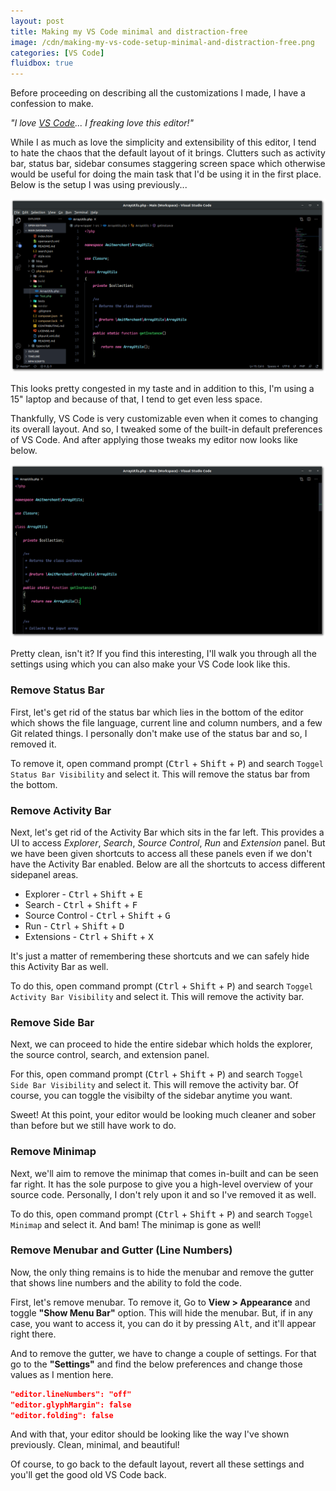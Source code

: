 ```yaml
---
layout: post
title: Making my VS Code minimal and distraction-free
image: /cdn/making-my-vs-code-setup-minimal-and-distraction-free.png
categories: [VS Code]
fluidbox: true
---
```


Before proceeding on describing all the customizations I made, I have a confession to make.

*"I love [VS Code](https://code.visualstudio.com/)... I freaking love this editor!"*

While I as much as love the simplicity and extensibility of this editor, I tend to hate the chaos that the default layout of it brings. Clutters such as activity bar, status bar, sidebar consumes staggering screen space which otherwise would be useful for doing the main task that I'd be using it in the first place. Below is the setup I was using previously...

[![VS Code Before](/images/vscode-before.png)](/images/vscode-before.png)

This looks pretty congested in my taste and in addition to this, I'm using a 15" laptop and because of that, I tend to get even less space. 

Thankfully, VS Code is very customizable even when it comes to changing its overall layout. And so, I tweaked some of the built-in default preferences of VS Code. And after applying those tweaks my editor now looks like below.

[![VS Code After](/images/vscode-after.png)](/images/vscode-after.png)

Pretty clean, isn't it? If you find this interesting, I'll walk you through all the settings using which you can also make your VS Code look like this.

### Remove Status Bar

First, let's get rid of the status bar which lies in the bottom of the editor which shows the file language, current line and column numbers, and a few Git related things. I personally don't make use of the status bar and so, I removed it.

To remove it, open command prompt (<kbd>Ctrl</kbd> + <kbd>Shift</kbd> + <kbd>P</kbd>) and search `Toggel Status Bar Visibility` and select it. This will remove the status bar from the bottom.

### Remove Activity Bar

Next, let's get rid of the Activity Bar which sits in the far left. This provides a UI to access *Explorer*, *Search*, *Source Control*, *Run* and *Extension* panel. But we have been given shortcuts to access all these panels even if we don't have the Activity Bar enabled. Below are all the shortcuts to access different sidepanel areas.

- Explorer - <kbd>Ctrl</kbd> + <kbd>Shift</kbd> + <kbd>E</kbd>
- Search - <kbd>Ctrl</kbd> + <kbd>Shift</kbd> + <kbd>F</kbd>
- Source Control - <kbd>Ctrl</kbd> + <kbd>Shift</kbd> + <kbd>G</kbd>
- Run - <kbd>Ctrl</kbd> + <kbd>Shift</kbd> + <kbd>D</kbd>
- Extensions - <kbd>Ctrl</kbd> + <kbd>Shift</kbd> + <kbd>X</kbd>

It's just a matter of remembering these shortcuts and we can safely hide this Activity Bar as well.

To do this, open command prompt (<kbd>Ctrl</kbd> + <kbd>Shift</kbd> + <kbd>P</kbd>) and search `Toggel Activity Bar Visibility` and select it. This will remove the activity bar.

### Remove Side Bar

Next, we can proceed to hide the entire sidebar which holds the explorer, the source control, search, and extension panel. 

For this, open command prompt (<kbd>Ctrl</kbd> + <kbd>Shift</kbd> + <kbd>P</kbd>) and search `Toggel Side Bar Visibility` and select it. This will remove the activity bar. Of course, you can toggle the visibilty of the sidebar anytime you want.

Sweet! At this point, your editor would be looking much cleaner and sober than before but we still have work to do.

### Remove Minimap

Next, we'll aim to remove the minimap that comes in-built and can be seen far right. It has the sole purpose to give you a high-level overview of your source code. Personally, I don't rely upon it and so I've removed it as well.

To do this, open command prompt (<kbd>Ctrl</kbd> + <kbd>Shift</kbd> + <kbd>P</kbd>) and search `Toggel Minimap` and select it. And bam! The minimap is gone as well!

### Remove Menubar and Gutter (Line Numbers)

Now, the only thing remains is to hide the menubar and remove the gutter that shows line numbers and the ability to fold the code.

First, let's remove menubar. To remove it, Go to **View > Appearance** and toggle **"Show Menu Bar"** option. This will hide the menubar. But, if in any case, you want to access it, you can do it by pressing <kbd>Alt</kbd>, and it'll appear right there.

And to remove the gutter, we have to change a couple of settings. For that go to the **"Settings"** and find the below preferences and change those values as I mention here.

```json
"editor.lineNumbers": "off"
"editor.glyphMargin": false
"editor.folding": false
```

And with that, your editor should be looking like the way I've shown previously. Clean, minimal, and beautiful!

Of course, to go back to the default layout, revert all these settings and you'll get the good old VS Code back.
